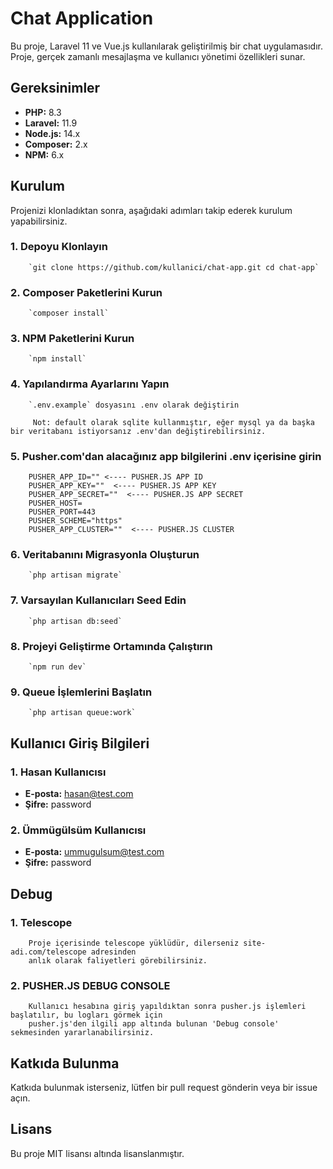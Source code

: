 
Chat Application
================

Bu proje, Laravel 11 ve Vue.js kullanılarak geliştirilmiş bir chat uygulamasıdır. Proje, gerçek zamanlı mesajlaşma ve kullanıcı yönetimi özellikleri sunar.

Gereksinimler
-------------

*   **PHP:** 8.3
*   **Laravel:** 11.9
*   **Node.js:** 14.x
*   **Composer:** 2.x
*   **NPM:** 6.x

Kurulum
-------

Projenizi klonladıktan sonra, aşağıdaki adımları takip ederek kurulum yapabilirsiniz.

### 1\. Depoyu Klonlayın

        `git clone https://github.com/kullanici/chat-app.git cd chat-app`
    

### 2\. Composer Paketlerini Kurun

        `composer install`
    

### 3\. NPM Paketlerini Kurun

        `npm install`
    

### 4\. Yapılandırma Ayarlarını Yapın

        `.env.example` dosyasını .env olarak değiştirin

         Not: default olarak sqlite kullanmıştır, eğer mysql ya da başka bir veritabanı istiyorsanız .env'dan değiştirebilirsiniz.
    
### 5\. Pusher.com'dan alacağınız app bilgilerini .env içerisine girin

        PUSHER_APP_ID="" <---- PUSHER.JS APP ID 
        PUSHER_APP_KEY=""  <---- PUSHER.JS APP KEY 
        PUSHER_APP_SECRET=""  <---- PUSHER.JS APP SECRET 
        PUSHER_HOST=
        PUSHER_PORT=443
        PUSHER_SCHEME="https"
        PUSHER_APP_CLUSTER=""  <---- PUSHER.JS CLUSTER 
        
### 6\. Veritabanını Migrasyonla Oluşturun

        `php artisan migrate`
    

### 7\. Varsayılan Kullanıcıları Seed Edin

        `php artisan db:seed`
    

### 8\. Projeyi Geliştirme Ortamında Çalıştırın

        `npm run dev`
    

### 9\. Queue İşlemlerini Başlatın

        `php artisan queue:work`
    

Kullanıcı Giriş Bilgileri
-------------------------

### 1\. Hasan Kullanıcısı

*   **E-posta:** hasan@test.com
*   **Şifre:** password

### 2\. Ümmügülsüm Kullanıcısı

*   **E-posta:** ummugulsum@test.com
*   **Şifre:** password


Debug
-------------------------
### 1\. Telescope
        Proje içerisinde telescope yüklüdür, dilerseniz site-adi.com/telescope adresinden
        anlık olarak faliyetleri görebilirsiniz.
### 2\. PUSHER.JS DEBUG CONSOLE
        Kullanıcı hesabına giriş yapıldıktan sonra pusher.js işlemleri başlatılır, bu logları görmek için
        pusher.js'den ilgili app altında bulunan 'Debug console' sekmesinden yararlanabilirsiniz.

Katkıda Bulunma
---------------

Katkıda bulunmak isterseniz, lütfen bir pull request gönderin veya bir issue açın.

Lisans
------

Bu proje MIT lisansı altında lisanslanmıştır.

